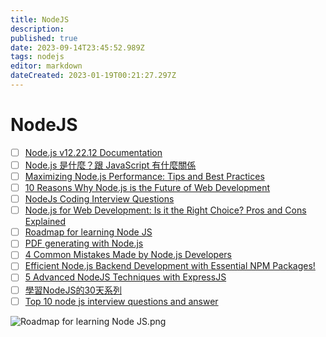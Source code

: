 ```yaml
---
title: NodeJS
description: 
published: true
date: 2023-09-14T23:45:52.989Z
tags: nodejs
editor: markdown
dateCreated: 2023-01-19T00:21:27.297Z
---
```


# NodeJS
- [ ] [Node.js v12.22.12 Documentation](https://nodejs.org/dist/latest-v12.x/docs/api/documentation.html)
- [ ] [Node.js 是什麼？跟 JavaScript 有什麼關係](https://tw.alphacamp.co/blog/node-js-and-javascript)
- [ ] [Maximizing Node.js Performance: Tips and Best Practices](https://hardiks.medium.com/maximizing-node-js-performance-tips-and-best-practices-9c5c8046da89)
- [ ] [10 Reasons Why Node.js is the Future of Web Development](https://medium.com/@adarsh_d/10-reasons-why-node-js-is-the-future-of-web-development-2edb1b640a2b)
- [ ] [NodeJs Coding Interview Questions](https://medium.com/@rajeev.sharma1804/nodejs-coding-interview-questions-9cf1976003e6)
- [ ] [Node.js for Web Development: Is it the Right Choice? Pros and Cons Explained](https://medium.com/@adarsh_d/node-js-for-web-development-is-it-the-right-choice-pros-and-cons-explained-2df1ecfb97c4)
- [ ] [Roadmap for learning Node JS](https://medium.com/@adarsh_d/roadmap-for-learning-node-js-fbd91d634035)
- [ ] [PDF generating with Node.js](https://luckylibora.medium.com/pdf-generating-like-a-pro-a6f5bc7b3472)
- [ ] [4 Common Mistakes Made by Node.js Developers](https://medium.com/@akashjha9041/4-common-mistakes-made-by-node-js-developers-970332ecef5a)
- [ ] [Efficient Node.js Backend Development with Essential NPM Packages! ](https://javascript.plainenglish.io/efficient-node-js-backend-development-with-essential-npm-packages-40db1c634885)
- [ ] [5 Advanced NodeJS Techniques with ExpressJS](https://medium.com/@arulvalananto/5-advanced-nodejs-techniques-6ac0b7b024a8)
- [ ] [學習NodeJS的30天系列](https://ithelp.ithome.com.tw/articles/10265482)
- [ ] [Top 10 node js interview questions and answer](https://umarfarooquekhan.medium.com/top-10-node-js-interview-questions-and-answer-6cad1a65a518)

![Roadmap for learning Node JS.png](http://192.168.25.60:8000/files/file_storage/542c8820.png)